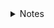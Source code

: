 <details title="Notes"><summary>Notes</summary><br>

***We'll study NCERT very well, and in terms of reference books we'll study & practice from HC Verma, Chhaya, & DC Pandey***

> Select the Chapter and Download the Notes Chapter wise 👇

<details title=""><summary>Units & Measurements</summary>
<br>

> Download the Full Note of "Units & Measurements" 👇

- [Units & Measurement]()

> Or, Download the Notes Concept wise 👇

- [Introduction]()
- [The international sytem of units]()
- [Significant figures]()
- [Dimensions of physical quantities]()
- [Dimensional formulae and dimensional equations]()
- [Dimensional analysis and its applications]()

</details>
<details><summary>Motion In A Straight Line</summary>
<br>

> Download the Full Note of "Motion In A Straight Line" 👇

- [Motion In A Straight Line]()

> Or, Download the Notes Concept wise 👇

- [Introduction]()
- [Instantaneous velocity and speed]()
- [Acceleration]()
- [Kinematic equations for uniformly accelerate motion]()
</details>

</details>